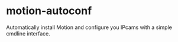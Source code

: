 # motion-autoconf
Automatically install Motion and configure you IPcams with a simple cmdline interface.
